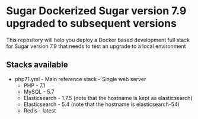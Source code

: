 # Sugar Dockerized Sugar version 7.9 upgraded to subsequent versions
This repository will help you deploy a Docker based development full stack for Sugar version 7.9 that needs to test an upgrade to a local environment

## Stacks available
* php71.yml - Main reference stack - Single web server
    * PHP - 7.1
    * MySQL - 5.7
    * Elasticsearch - 1.7.5 (note that the hostname is kept as elasticsearch)
    * Elasticsearch - 5.4 (note that the hostname is elasticsearch-54)
    * Redis - latest
